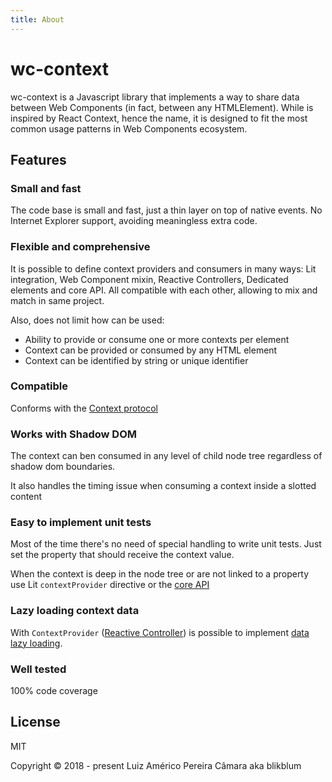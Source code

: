 ```yaml
---
title: About
---
```


# wc-context

wc-context is a Javascript library that implements a way to share data between Web Components (in fact, between any HTMLElement). While is inspired by React Context, hence the name, it is designed to fit the most common usage patterns in Web Components ecosystem.

## Features

### Small and fast

The code base is small and fast, just a thin layer on top of native events. No Internet Explorer support, avoiding meaningless extra code.

### Flexible and comprehensive

It is possible to define context providers and consumers in many ways: Lit integration, Web Component mixin, Reactive Controllers, Dedicated elements and core API. All compatible with each other, allowing to mix and match in same project.

Also, does not limit how can be used:

- Ability to provide or consume one or more contexts per element
- Context can be provided or consumed by any HTML element
- Context can be identified by string or unique identifier

### Compatible

Conforms with the [Context protocol](https://github.com/webcomponents-cg/community-protocols/blob/main/proposals/context.md)

### Works with Shadow DOM

The context can ben consumed in any level of child node tree regardless of shadow dom boundaries.

It also handles the timing issue when consuming a context inside a slotted content

### Easy to implement unit tests

Most of the time there's no need of special handling to write unit tests. Just set the property that should receive the context value.

When the context is deep in the node tree or are not linked to a property use Lit `contextProvider` directive or the [core API](./testing.md#context-consumed-with-controllerdedicated-elements)

### Lazy loading context data

With `ContextProvider` ([Reactive Controller](https://lit.dev/docs/composition/controllers/)) is possible to implement [data lazy loading](./controllers.md#subclassing-contextprovider).

### Well tested

100% code coverage

## License

MIT

Copyright © 2018 - present Luiz Américo Pereira Câmara aka blikblum
